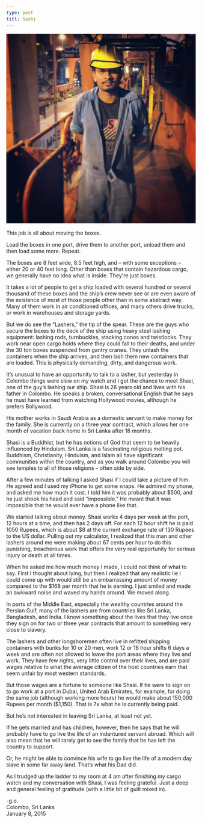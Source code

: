 ```yaml
---
type: post
titl: Sashi
---
```

![Sashi](/images/lasher.jpg)

This job is all about moving the boxes.

Load the boxes in one port, drive them to another port, unload them and then load some more. Repeat. 

The boxes are 8 feet wide, 8.5 feet high, and – with some exceptions – either 20 or 40 feet long. Other than boxes that contain hazardous cargo, we generally have no idea what is inside. They're just boxes. 

It takes a lot of people to get a ship loaded with several hundred or several thousand of these boxes and the ship’s crew never see or are even aware of the existence of most of those people other than in some abstract way. Many of them work in air conditioned offices, and many others drive trucks, or work in warehouses and storage yards.

But we do see the “Lashers,” the tip of the spear. These are the guys who secure the boxes to the deck of the ship using heavy steel lashing equipment: lashing rods, turnbuckles, stacking cones and twistlocks. They work near open cargo holds where they could fall to their deaths, and under the 30 ton boxes suspended from gantry cranes. They unlash the containers when the ship arrives, and then lash them new containers that are loaded. This is physically demanding, dirty, and dangerous work.

It’s unusual to have an opportunity to talk to a lasher, but yesterday in Colombo things were slow on my watch and I got the chance to meet Shasi, one of the guy’s lashing our ship. Shasi is 26 years old and lives with his father in Colombo. He speaks a broken, conversational English that he says he must have learned from watching Hollywood movies, although he prefers Bollywood. 

His mother works in Saudi Arabia as a domestic servant to make money for the family. She is currently on a three year contract, which allows her one month of vacation back home in Sri Lanka after 18 months.

Shasi is a Buddhist, but he has notions of God that seem to be heavily influenced by Hinduism. Sri Lanka is a fascinating religious melting pot. Buddhism, Christianity, Hinduism, and Islam all have significant communities within the country, and as you walk around Colombo you will see temples to all of those religions – often side by side.

After a few minutes of talking I asked Shasi if I could take a picture of him. He agreed and I used my iPhone to get some snaps. He admired my phone, and asked me how much it cost. I told him it was probably about $500, and he just shook his head and said “impossible.” He meant that it was impossible that he would ever have a phone like that. 

We started talking about money. Shasi works 4 days per week at the port, 12 hours at a time, and then has 2 days off. For each 12 hour shift he is paid 1050 Rupees, which is about $8 at the current exchange rate of 130 Rupees to the US dollar. Pulling out my calculator, I realized that this man and other lashers around me were making about 67 cents per hour to do this punishing, treacherous work that offers the very real opportunity for serious injury or death at all times. 

When he asked me how much money I made, I could not think of what to say. First I thought about lying, but then I realized that any realistic lie I could come up with would still be an embarrassing amount of money compared to the $168 per month that he is earning. I just smiled and made an awkward noise and waved my hands around. We moved along.

In ports of the Middle East, especially the wealthy countries around the Persian Gulf, many of the lashers are from countries like Sri Lanka, Bangladesh, and India. I know something about the lives that they live once they sign on for two or three year contracts that amount to something very close to slavery. 

The lashers and other longshoremen often live in refitted shipping containers with bunks for 10 or 20 men, work 12 or 16 hour shifts 6 days a week and are often not allowed to leave the port areas where they live and work. They have few rights, very little control over their lives, and are paid wages relative to what the average citizen of the host countries earn that seem unfair by most western standards. 

But those wages are a fortune to someone like Shasi. If he were to sign on to go work at a port in Dubai, United Arab Emirates, for example, for doing the same job (although working more hours) he would make about 150,000 Rupees per month ($1,150). That is 7x what he is currently being paid.

But he’s not interested in leaving Sri Lanka, at least not yet. 

If he gets married and has children, however, then he says that he will probably have to go live the life of an indentured servant abroad. Which will also mean that he will rarely get to see the family that he has left the country to support. 

Or, he might be able to convince his wife to go live the life of a modern day slave in some far away land. That’s what his Dad did.

As I trudged up the ladder to my room at 4 am after finishing my cargo watch and my conversation with Shasi, I was feeling grateful. Just a deep and general feeling of gratitude (with a little bit of guilt mixed in).

-g.o.  
Colombo, Sri Lanks  
January 8, 2015  

